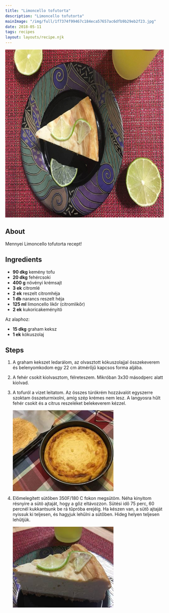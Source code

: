 ```yaml
---
title: "Limoncello tofutorta"
description: "Limoncello tofutorta"
mainImage: "/img/full/1f7374f99467c184eca57657ac6dfb9b29eb2f23.jpg"
date: 2018-05-11
tags: recipes
layout: layouts/recipe.njk
---
```

                        
<p align="center"><a href="https://cookpad.com/hu/receptek/4900154-limoncello-tofutorta" rel="Recipe source page"><img width="751" height="532" src="/img/full/1f7374f99467c184eca57657ac6dfb9b29eb2f23.jpg"/></a></p>

## About
Mennyei Limoncello tofutorta recept! 

>  

## Ingredients
* **90 dkg** kemény tofu
* **20 dkg** fehércsoki
* **400 g** növényi krémsajt
* **3 ek** citromlé
* **2 ek** reszelt citromhéja
* **1 db** narancs reszelt héja
* **125 ml** limoncello likőr (citromlikőr)
* **2 ek** kukoricakeményitö

Az alaphoz:
* **15 dkg** graham keksz
* **1 ek** kókuszolaj

## Steps

1. A graham kekszet ledarálom, az olvasztott kókuszolajjal összekeverem és belenyomkodom egy 22 cm átmérőjű kapcsos forma aljába.
 
    <div style="clear: both"/>

2. A fehér csokit kiolvasztom, félreteszem. Mikróban 3x30 másodperc alatt kiolvad.
 
    <div style="clear: both"/>

3. A tofuról a vizet leitatom. Az összes túrókrém hozzávalót egyszerre szoktam összeturmixolni, amíg szép krémes nem lesz. A langyosra hűlt fehér csokit és a citrus reszeléket belekeverem kézzel.
 
    <p><img width="320" height="256" align="left" src="/img/full/afab4b8fb7ff76fa9ad8137659a878d9f4a23650.jpg"/></p><div style="clear: both"/>

4. Előmelegített sütőben 350F/180 C fokon megsütöm. Néha kinyitom résnyire a sütö ajtaját, hogy a gőz eltávozzon. Sütési idő 75 perc, 60 percnél kukkantsunk be rá tűpróba erejéig. Ha készen van, a sütő ajtaját nyissuk ki teljesen, és hagyjuk lehűlni a sütőben. Hideg helyen teljesen lehűtjük.
 
    <p><img width="320" height="256" align="left" src="/img/full/6b5183effef5a01e8b76214b9881c42514430ea5.jpg"/></p><div style="clear: both"/>

